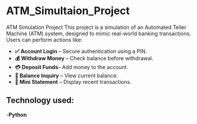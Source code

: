 # ATM_Simultaion_Project
ATM Simulation Project
This project is a simulation of an Automated Teller Machine (ATM) system, designed to mimic real-world banking transactions. Users can perform actions like:

- **✅ Account Login** – Secure authentication using a PIN.
- **💰 Withdraw Money** – Check balance before withdrawal.
- **💳 Deposit Funds**– Add money to the account.
- **🔄 Balance Inquiry** – View current balance.
- **📜 Mini Statement** – Display recent transactions.
## Technology used:
-**Python**
